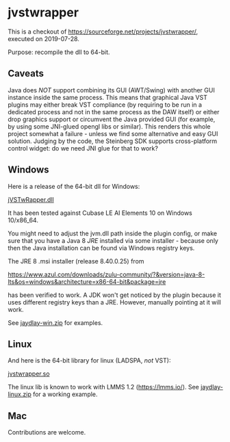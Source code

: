 # jvstwrapper

This is a checkout of https://sourceforge.net/projects/jvstwrapper/, executed on 2019-07-28.

Purpose: recompile the dll to 64-bit.


## Caveats

Java does *NOT* support combining its GUI (AWT/Swing) with another GUI instance inside the same process. This means
that graphical Java VST plugins may either break VST compliance (by requiring to be run in a dedicated process and not in
the same process as the DAW itself) or either drop graphics support or circumvent the Java provided GUI (for example,
by using some JNI-glued opengl libs or similar). This renders this whole project somewhat a failure - unless we find
some alternative and easy GUI solution. Judging by the code, the Steinberg SDK supports cross-platform control widget:
do we need JNI glue for that to work?


## Windows

Here is a release of the 64-bit dll for Windows:

[jVSTwRapper.dll](jVSTwRapper.dll?raw=true)

It has been tested against Cubase LE AI Elements 10 on Windows 10/x86_64.

You might need to adjust the jvm.dll path inside the plugin config, or make
sure that you have a Java 8 *JRE* installed via some installer - because
only then the Java installation can be found via Windows registry keys.

The JRE 8 .msi installer (release 8.40.0.25) from

https://www.azul.com/downloads/zulu-community/?&version=java-8-lts&os=windows&architecture=x86-64-bit&package=jre

has been verified to work. A JDK won't get noticed by the plugin because 
it uses different registry keys than a JRE. However, manually pointing at
it will work.

See [jaydlay-win.zip](jaydlay-win.zip?raw=true) for examples.


## Linux

And here is the 64-bit library for linux (LADSPA, *not* VST):

[jvstwrapper.so](jvstwrapper.so?raw=true)

The linux lib is known to work with LMMS 1.2 (https://lmms.io/).
See [jaydlay-linux.zip](jaydlay-linux.zip?raw=true) for a working example.


## Mac

Contributions are welcome.

